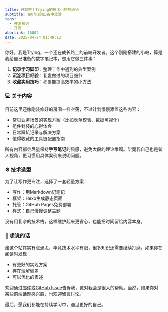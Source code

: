 ```yaml
---
title: 开始啦！Trying的技术小径拾级记
subtitle: 在0与1的山谷中漫游
tags:
  - 开发日记
  - 开发
abbrlink: 16002
date: 2025-04-24 01:48:12
---
```


你好，我是Trying，一个还在成长路上的前端开发者。这个刚刚搭建的小站，算是我给自己准备的数字笔记本，想用它做三件事：

1. **记录学习脚印**：整理工作中遇到的典型案例
2. **沉淀项目经验**：复盘做过的项目细节
3. **收藏实用技巧**：积累能提高效率的小方法

### 💻 关于内容

目前这里还像刚装修好的房间一样空荡，不过计划慢慢添置这些内容：

- 常见业务场景的实现方案（比如表单校验、数据可视化）
- 组件封装的心得体会
- 日常踩坑记录与解决方案
- 值得收藏的工具链配置指南

所有内容都会尽量保持**手写笔记**的质感，避免大段的理论堆砌。毕竟我自己也是新人视角，更习惯用具体案例来说明问题。

### ⚙️ 技术选型

为了让写作更专注，选择了一套轻量方案：

- 写作：用Markdown记笔记
- 框架：Hexo生成静态页面
- 托管：GitHub Pages免费部署
- 样式：自己慢慢调整主题

没有用复杂的技术栈，这样维护起来更省心，也能把时间留给内容本身。

### 🙋 想说的话

建这个站其实有点忐忑，毕竟技术水平有限，很多知识还需要继续打磨。如果你在阅读时发现：

- 有更好的实现方案
- 存在理解偏差
- 可以优化的表述

欢迎通过[邮件](mailto:tryingchung@qq.com)或[GitHub Issue](https://github.com/trying-c/trying-c.github.io)告诉我，这对我会是很大的帮助。当然，如果你对某些前端话题感兴趣，也欢迎留言讨论。

最后，愿我们都能在持续学习中，遇见更好的自己。
